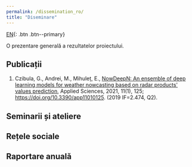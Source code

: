 ```yaml
---
permalink: /dissemination_ro/
title: "Diseminare"
---
```


[EN](/dissemination/){: .btn .btn--primary}

O prezentare generală a rezultatelor proiectului.

## Publicații

1. Czibula, G., Andrei, M., Mihuleț, E., [NowDeepN: An ensemble of deep learning models for weather nowcasting based on radar products' values prediction](/assets/files/applsci-11-00125.pdf), Applied Sciences, 2021, 11(1), 125; https://doi.org/10.3390/app11010125. (2019 IF=2.474, Q2).

## Seminarii și ateliere

## Rețele sociale

## Raportare anuală
